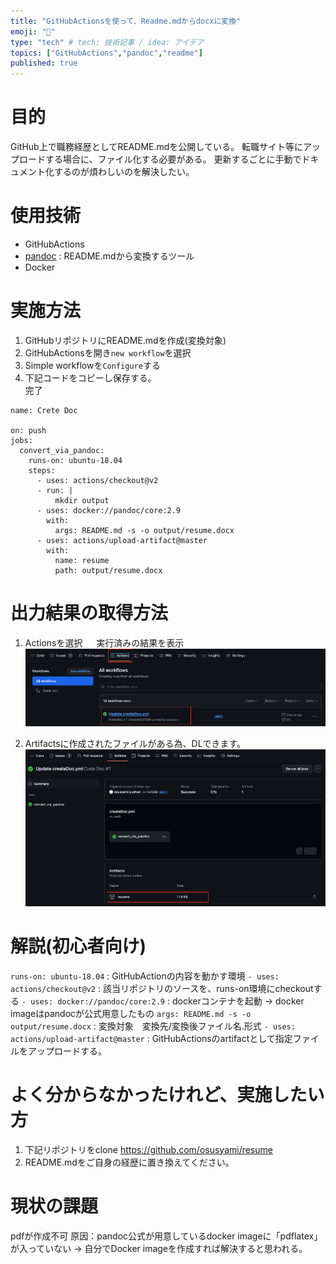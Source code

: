 ```yaml
---
title: "GitHubActionsを使って、Readme.mdからdocxに変換"
emoji: "🦁"
type: "tech" # tech: 技術記事 / idea: アイデア
topics: ["GitHubActions","pandoc","readme"]
published: true
---
```


# 目的
GitHub上で職務経歴としてREADME.mdを公開している。
転職サイト等にアップロードする場合に、ファイル化する必要がある。
更新するごとに手動でドキュメント化するのが煩わしいのを解決したい。

# 使用技術
  * GitHubActions
  * [pandoc]("https://github.com/jgm/pandoc") : README.mdから変換するツール
  * Docker

# 実施方法
1. GitHubリポジトリにREADME.mdを作成(変換対象)
2. GitHubActionsを開き`new workflow`を選択
3. Simple workflowを`Configure`する
4. 下記コードをコピーし保存する。<br>
   完了
```
name: Crete Doc

on: push
jobs:
  convert_via_pandoc:
    runs-on: ubuntu-18.04
    steps:
      - uses: actions/checkout@v2
      - run: |
          mkdir output
      - uses: docker://pandoc/core:2.9
        with:
          args: README.md -s -o output/resume.docx
      - uses: actions/upload-artifact@master
        with:
          name: resume
          path: output/resume.docx
```

# 出力結果の取得方法

1. Actionsを選択
　 実行済みの結果を表示
!["GitHubActionsから取得する際のフロー1"](/images/articles/create-resume/1.png)

2. Artifactsに作成されたファイルがある為、DLできます。
!["GitHubActionsから取得する際のフロー2"](/images/articles/create-resume/2.png)

# 解説(初心者向け)
`runs-on: ubuntu-18.04`   : GitHubActionの内容を動かす環境
`- uses: actions/checkout@v2` : 該当リポジトリのソースを、runs-on環境にcheckoutする
`- uses: docker://pandoc/core:2.9` : 
dockerコンテナを起動
→ docker imageはpandocが公式用意したもの
`args: README.md -s -o output/resume.docx` : 変換対象　変換先/変換後ファイル名.形式
`- uses: actions/upload-artifact@master` : GitHubActionsのartifactとして指定ファイルをアップロードする。

# よく分からなかったけれど、実施したい方
1. 下記リポジトリをclone
https://github.com/osusyami/resume
2. README.mdをご自身の経歴に置き換えてください。

# 現状の課題
pdfが作成不可
原因：pandoc公式が用意しているdocker imageに「pdflatex」が入っていない
→ 自分でDocker imageを作成すれば解決すると思われる。